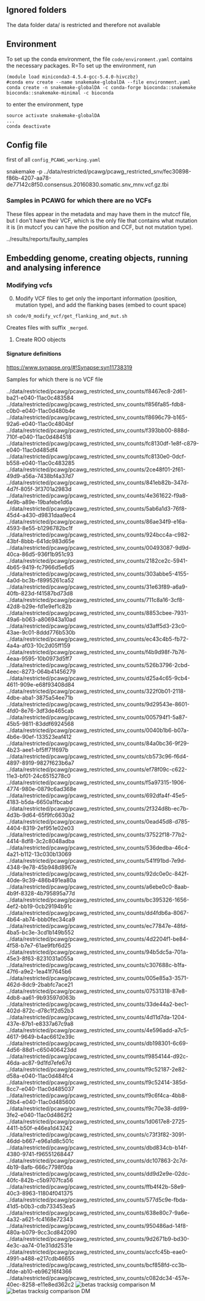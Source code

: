 ## Ignored folders
The data folder data/ is restricted and therefore not available

## Environment
To set up the conda environment, the file `code/environment.yaml` contains the necessary packages. R=To set up the environment, run
```
(module load miniconda3-4.5.4-gcc-5.4.0-hivczbz)
#conda env create --name snakemake-globalDA --file environment.yaml
conda create -n snakemake-globalDA -c conda-forge bioconda::snakemake bioconda::snakemake-minimal -c bioconda

```
to enter the environment, type

```
source activate snakemake-globalDA
...
conda deactivate
```


## Config file
first of all
`config_PCAWG_working.yaml`

snakemake -p ../data/restricted/pcawg/pcawg_restricted_snv/fec30898-f86b-4207-aa78-de77142c8f50.consensus.20160830.somatic.snv_mnv.vcf.gz.tbi


### Samples in PCAWG for which there are no VCFs
These files appear in the metadata and may have them in the mutccf file, but I don't have their VCF, which is the only file that contains what mutation it is (in mutccf you can have the position and CCF, but not mutation type).

../results/reports/faulty_samples


## Embedding genome, creating objects, running and analysing inference
### Modifying vcfs

0. Modify VCF files to get only the important information (position, mutation type), and add the flanking bases (embed to count space)
```
sh code/0_modify_vcf/get_flanking_and_mut.sh
```

Creates files with suffix `_merged`.


1. Create ROO objects

#### Signature definitions
https://www.synapse.org/#!Synapse:syn11738319






Samples for which there is no VCF file

../data/restricted/pcawg/pcawg_restricted_snv_counts/f8467ec8-2d61-ba21-e040-11ac0c483584
../data/restricted/pcawg/pcawg_restricted_snv_counts/f856fa85-fdb8-c0b0-e040-11ac0d480b4e
../data/restricted/pcawg/pcawg_restricted_snv_counts/f8696c79-b165-92a6-e040-11ac0c4804bf
../data/restricted/pcawg/pcawg_restricted_snv_counts/f393bb00-888d-710f-e040-11ac0d484518
../data/restricted/pcawg/pcawg_restricted_snv_counts/fc8130df-1e8f-c879-e040-11ac0d485df4
../data/restricted/pcawg/pcawg_restricted_snv_counts/fc8130e0-0dcf-b558-e040-11ac0c483285
../data/restricted/pcawg/pcawg_restricted_snv_counts/2ce48f01-2f61-49d9-a56a-7438bf4a37d7
../data/restricted/pcawg/pcawg_restricted_snv_counts/841eb82b-347d-4d7f-805f-3f3701a2983d
../data/restricted/pcawg/pcawg_restricted_snv_counts/4e361622-f9a8-4e9b-a89e-19bafebe1d6a
../data/restricted/pcawg/pcawg_restricted_snv_counts/5ab6a1d3-76f8-45d4-a430-d9831daa9ec4
../data/restricted/pcawg/pcawg_restricted_snv_counts/86ae34f9-e16a-4593-8e55-b1296782bc1f
../data/restricted/pcawg/pcawg_restricted_snv_counts/924bcc4a-c982-43bf-8bbb-641dc983d65e
../data/restricted/pcawg/pcawg_restricted_snv_counts/00493087-9d9d-40ca-86d5-936f1b951c93
../data/restricted/pcawg/pcawg_restricted_snv_counts/2182ce2c-5941-4b65-9419-fc7966d5e6d5
../data/restricted/pcawg/pcawg_restricted_snv_counts/303abbe5-4155-4a0d-bc3b-f8995261ca52
../data/restricted/pcawg/pcawg_restricted_snv_counts/31e63f89-a6a9-40fb-823d-f41587bd73d8
../data/restricted/pcawg/pcawg_restricted_snv_counts/711c8a16-3cf8-42d8-b29e-fd1e9ef1c82b
../data/restricted/pcawg/pcawg_restricted_snv_counts/8853cbee-7931-49a6-b063-a806943a10ad
../data/restricted/pcawg/pcawg_restricted_snv_counts/d3aff5d3-23c0-43ae-9c01-8ddd776b530b
../data/restricted/pcawg/pcawg_restricted_snv_counts/ec43c4b5-fb72-4a4a-af03-10c2d05ff159
../data/restricted/pcawg/pcawg_restricted_snv_counts/f4b9d98f-7b76-4eaa-9595-10b0973d5ff7
../data/restricted/pcawg/pcawg_restricted_snv_counts/526b3796-2cbd-4eec-8273-064b41456279
../data/restricted/pcawg/pcawg_restricted_snv_counts/d25a4c65-9cb4-4611-909e-e68f93408d84
../data/restricted/pcawg/pcawg_restricted_snv_counts/322f0b01-2118-4dbe-aba1-3875a54ee71b
../data/restricted/pcawg/pcawg_restricted_snv_counts/9d29543e-8601-4fd0-8e76-3df3de465cab
../data/restricted/pcawg/pcawg_restricted_snv_counts/005794f1-5a87-45b5-9811-83ddf6924568
../data/restricted/pcawg/pcawg_restricted_snv_counts/0040b1b6-b07a-4b6e-90ef-133523eaf412
../data/restricted/pcawg/pcawg_restricted_snv_counts/84a0bc36-9f29-4b23-aee1-bf5ff71f697b
../data/restricted/pcawg/pcawg_restricted_snv_counts/cb573c96-f6d4-4897-8919-9827f623b6a7
../data/restricted/pcawg/pcawg_restricted_snv_counts/ef78f09c-c622-11e3-bf01-24c6515278c0
../data/restricted/pcawg/pcawg_restricted_snv_counts/f5a97315-1906-4774-980e-0879c6ad368e
../data/restricted/pcawg/pcawg_restricted_snv_counts/692dfa4f-45e5-4183-b5da-6650a1fbcabd
../data/restricted/pcawg/pcawg_restricted_snv_counts/2f324d8b-ec7b-4d3b-9d64-65f9fc6630a2
../data/restricted/pcawg/pcawg_restricted_snv_counts/0ead45d8-d785-4404-8319-2ef951e02e03
../data/restricted/pcawg/pcawg_restricted_snv_counts/37522f18-77b2-4414-8df8-3c2c8048adba
../data/restricted/pcawg/pcawg_restricted_snv_counts/536dedba-46c4-4a21-b112-13c030b13069
../data/restricted/pcawg/pcawg_restricted_snv_counts/541f91bd-7e9d-4348-9e78-45b948d8967e
../data/restricted/pcawg/pcawg_restricted_snv_counts/92dc0e0c-842f-40de-9c39-486b491ea80a
../data/restricted/pcawg/pcawg_restricted_snv_counts/a6ebe0c0-8aab-4b9f-8328-4b795895a77d
../data/restricted/pcawg/pcawg_restricted_snv_counts/bc395326-1656-4ef2-bb19-0cb29194b91c
../data/restricted/pcawg/pcawg_restricted_snv_counts/dd4fdb6a-8067-4b64-ab74-bbb0fec34ca9
../data/restricted/pcawg/pcawg_restricted_snv_counts/ec77847e-48fd-4ba5-bc3e-3cd1b149b552
../data/restricted/pcawg/pcawg_restricted_snv_counts/4d2204f1-be84-4f58-b7e7-61ae9fbf6d25
../data/restricted/pcawg/pcawg_restricted_snv_counts/94b5dc5a-701a-45e3-8f63-8231031a055a
../data/restricted/pcawg/pcawg_restricted_snv_counts/c307688c-b1fa-47f6-a9e2-1ea41f7645b6
../data/restricted/pcawg/pcawg_restricted_snv_counts/005e85a3-3571-462d-8dc9-2babfc7ace21
../data/restricted/pcawg/pcawg_restricted_snv_counts/07531318-87e8-4db8-aa61-9b93597d063b
../data/restricted/pcawg/pcawg_restricted_snv_counts/33de44a2-bec1-402d-872c-d78c1f2d52b3
../data/restricted/pcawg/pcawg_restricted_snv_counts/4d11d7da-1204-437e-87b1-e8337a67c9a8
../data/restricted/pcawg/pcawg_restricted_snv_counts/4e596add-a7c5-4617-9649-b4ac6612e39c
../data/restricted/pcawg/pcawg_restricted_snv_counts/db198301-6c69-4d56-88d1-c650406423dd
../data/restricted/pcawg/pcawg_restricted_snv_counts/f9854144-d92c-46da-ac87-9d1fd7efe67d
../data/restricted/pcawg/pcawg_restricted_snv_counts/f9c52187-2e82-d58a-e040-11ac0d484fc4
../data/restricted/pcawg/pcawg_restricted_snv_counts/f9c52414-385d-8cc7-e040-11ac0d485037
../data/restricted/pcawg/pcawg_restricted_snv_counts/f9c6f4ca-4bb8-26b4-e040-11ac0d485600
../data/restricted/pcawg/pcawg_restricted_snv_counts/f9c70e38-dd99-3fe2-e040-11ac0d4862f2
../data/restricted/pcawg/pcawg_restricted_snv_counts/1d0617e8-2725-4411-b50f-e46ea1d43242
../data/restricted/pcawg/pcawg_restricted_snv_counts/c73f3f82-3091-46dd-b667-e96a1d8c501c
../data/restricted/pcawg/pcawg_restricted_snv_counts/dbd834cb-b14f-4380-9741-f96551268447
../data/restricted/pcawg/pcawg_restricted_snv_counts/dc107863-2c7d-4b19-8afb-666c7798f0da
../data/restricted/pcawg/pcawg_restricted_snv_counts/dd9d2e9e-02dc-40fc-842b-c5b9707fca56
../data/restricted/pcawg/pcawg_restricted_snv_counts/ffb4f42b-58e9-40c3-8963-11804f041375
../data/restricted/pcawg/pcawg_restricted_snv_counts/577d5c9e-fbda-41d5-b0b3-cdb733453ea5
../data/restricted/pcawg/pcawg_restricted_snv_counts/638e80c7-9a6e-4a32-a621-fc4168e72343
../data/restricted/pcawg/pcawg_restricted_snv_counts/950486ad-14f8-480a-b079-9cc3cd842090
../data/restricted/pcawg/pcawg_restricted_snv_counts/9d2671b9-bd30-4e3c-aa74-01e31dd2531e
../data/restricted/pcawg/pcawg_restricted_snv_counts/accfc45b-eae0-4991-a488-e217cdb46655
../data/restricted/pcawg/pcawg_restricted_snv_counts/bcf858fd-cc3b-4fde-ab10-eb96216f4366
../data/restricted/pcawg/pcawg_restricted_snv_counts/c082dc34-457e-40ec-8258-e11e8ed362c2
![betas tracksig comparison M](results/betas/all_betas_zeros.png "")![betas tracksig comparison DM](results/betas/all_betas_zeros_DM.png "")
